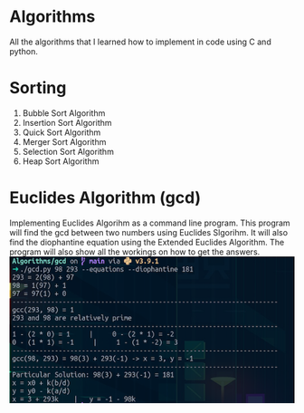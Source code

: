 # Algorithms
All the algorithms that I learned how to implement in code using C and python.

# Sorting
1. Bubble Sort Algorithm
2. Insertion Sort Algorithm
3. Quick Sort Algorithm 
4. Merger Sort Algorithm
5. Selection Sort Algorithm
6. Heap Sort Algorithm

# Euclides Algorithm (gcd)
Implementing Euclides Algorihm as a command line program. This program will find the gcd between two numbers using Euclides Slgorihm. It will also find the diophantine equation using the Extended Euclides Algorithm. The program will also show all the workings on how to get the answers.
![alt text](https://github.com/NicolasAlvarez16/Algorithms/blob/main/images/Captura%20de%20pantalla%202021-02-07%20a%20las%2023.02.33.png)